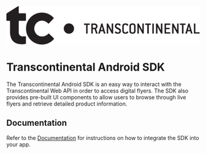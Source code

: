 ![imageinfo](./logo.png)

# Transcontinental Android SDK

The Transcontinental Android SDK is an easy way to interact with the Transcontinental Web API in order to access digital flyers. The SDK also provides pre-built UI components to allow users to browse through live flyers and retrieve detailed product information.

## Documentation 

Refer to the [Documentation](https://transcontinentalsdk.github.io/transcontinental-sdk-android/) for instructions on how to integrate the SDK into your app.
